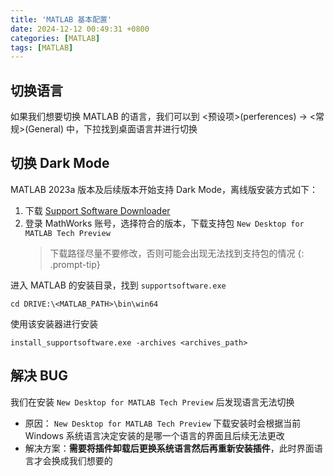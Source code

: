 ```yaml
---
title: 'MATLAB 基本配置'
date: 2024-12-12 00:49:31 +0800
categories: [MATLAB]
tags: [MATLAB]
---
```


## 切换语言

如果我们想要切换 MATLAB 的语言，我们可以到 <预设项>(perferences) -> <常规>(General) 中，下拉找到桌面语言并进行切换

## 切换 Dark Mode

MATLAB 2023a 版本及后续版本开始支持 Dark Mode，离线版安装方式如下：

1. 下载 [Support Software Downloader](https://www.mathworks.com/support/install/support-software-downloader.html)
2. 登录 MathWorks 账号，选择符合的版本，下载支持包 `New Desktop for MATLAB Tech Preview`
   > 下载路径尽量不要修改，否则可能会出现无法找到支持包的情况
   {: .prompt-tip}

进入 MATLAB 的安装目录，找到 `supportsoftware.exe`

```shell
cd DRIVE:\<MATLAB_PATH>\bin\win64
```

使用该安装器进行安装

```shell
install_supportsoftware.exe -archives <archives_path>
```

## 解决 BUG

我们在安装 `New Desktop for MATLAB Tech Preview` 后发现语言无法切换

- 原因： `New Desktop for MATLAB Tech Preview` 下载安装时会根据当前 Windows 系统语言决定安装的是哪一个语言的界面且后续无法更改
- 解决方案：**需要将插件卸载后更换系统语言然后再重新安装插件**，此时界面语言才会换成我们想要的
